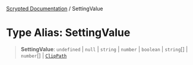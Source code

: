 [Scrypted Documentation](../globals.md) / SettingValue

# Type Alias: SettingValue

> **SettingValue**: `undefined` \| `null` \| `string` \| `number` \| `boolean` \| `string`[] \| `number`[] \| [`ClipPath`](ClipPath.md)
